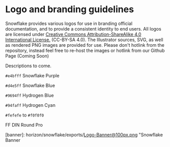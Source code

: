 
Logo and branding guidelines
==================

Snowflake provides various logos for use in branding official documentation, and to provide a consistent identity to end users. All logos are licensed under [Creative Commons Attribution-ShareAlike 4.0 International License.](http://creativecommons.org/licenses/by-sa/4.0/) (CC-BY-SA 4.0). The Illustrator sources, SVG, as well as rendered PNG images are provided for use. Please don't hotlink from the repository, instead feel free to re-host the images or hotlink from our Github Page (Coming Soon)

Descriptions to come.



`#e4bfff` Snowflake Purple

`#d4e5ff` Snowflake Blue

`#9694ff` Hydrogen Blue

`#94faff` Hydrogen Cyan

`#fefefe` to `#f0f0f0`

FF DIN Round Pro

[ring]: horizon/snowflake/exports/Logo-Badge@100px.png "Snowflake Ring Logo"

[banner]: horizon/snowflake/exports/Logo-Banner@100px.png "Snowflake Banner